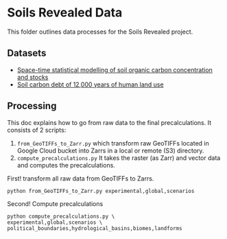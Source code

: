 # Soils Revealed Data

This folder outlines data processes for the Soils Revealed project.

## Datasets

- [Space-time statistical modelling of soil organic carbon concentration and stocks](https://drive.google.com/file/d/1MWqfLpggEZldKvtu9vVgkfKqXn3F7P1u/view?usp=sharing)
- [Soil carbon debt of 12,000 years of human land use](https://www.pnas.org/content/114/36/9575.abstract)

## Processing

This doc explains how to go from raw data to the final precalculations.
It consists of 2 scripts:
1. `from_GeoTIFFs_to_Zarr.py` which transform raw GeoTIFFs located in Google Cloud bucket into 
Zarrs in a local or remote (S3) directory.
2. `compute_precalculations.py` It takes the raster (as Zarr) and vector data and computes the precalculations.

First! transform all raw data from GeoTIFFs to Zarrs.  
```shell
python from_GeoTIFFs_to_Zarr.py experimental,global,scenarios
```

Second! Compute precalculations
```shell
python compute_precalculations.py \
experimental,global,scenarios \
political_boundaries,hydrological_basins,biomes,landforms
```